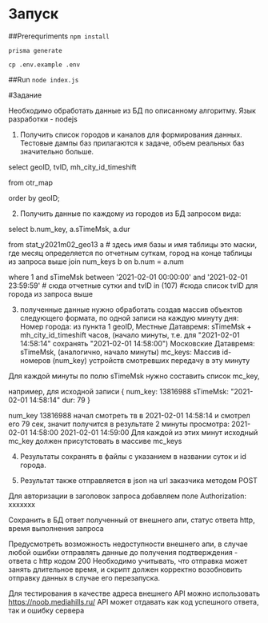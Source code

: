 # Запуск

##Prerequriments
`npm install`

`prisma generate`

`cp .env.example .env`

##Run
`node index.js`

#Задание

Необходимо обработать данные из БД по описанному алгоритму.
Язык разработки - nodejs

1. Получить список городов и каналов для формирования данных.
   Тестовые дампы баз прилагаются к задаче, объем реальных баз значительно больше.

select
geoID,
tvID,
mh_city_id_timeshift

from
otr_map

order by
geoID;

2. Получить данные по каждому из городов из БД запросом вида:

select
b.num_key,
a.sTimeMsk,
a.dur

from
stat_y2021m02_geo13 a # здесь имя базы и имя таблицы это маски, где месяц определяется по отчетным суткам, город на конце таблицы из запроса выше
join num_keys b on b.num = a.num

where 1
and sTimeMsk between '2021-02-01 00:00:00' and '2021-02-01 23:59:59' # сюда отчетные сутки
and tvID in (107) #сюда список tvID для города из запроса выше

3. полученные данные нужно обработать создав массив объектов следующего формата, по одной записи на каждую минуту дня:
   Номер города: из пункта 1 geoID,
   Местные Датавремя: sTimeMsk + mh_city_id_timeshift часов, (начало минуты, т.е. для "2021-02-01 14:58:14" сохранять "2021-02-01 14:58:00")
   Московские Датавремя: sTimeMsk, (аналогично, начало минуты)
   mc_keys: Массив id-номеров (num_key) устройств смотревших передачу в эту минуту

Для каждой минуты по полю sTimeMsk нужно составить список mc_key,

например, для исходной записи {
num_key: 13816988
sTimeMsk: "2021-02-01 14:58:14"
dur: 79
}

num_key 13816988 начал смотреть тв в 2021-02-01 14:58:14 и смотрел его 79 сек, значит получится в результате 2 минуты просмотра:
2021-02-01 14:58:00
2021-02-01 14:59:00
Для каждой из этих минут исходный mc_key должен присутстовать в массиве mc_keys

4. Результаты сохранять в файлы с указанием в названии суток и id города.

5. Результат также отправляется в json на url заказчика методом POST

Для авторизации в заголовок запроса добавляем поле
Authorization: xxxxxxx

Сохранить в БД ответ полученный от внешнего апи, статус ответа http, время выполнения запроса

Предусмотреть возможность недоступности внешнего апи,
в случае любой ошибки отправлять данные до получения подтверждения - ответа с http кодом 200
Необходимо учитывать, что отправка может занять длительное время, и скрипт должен корректно возобновить отправку данных в случае его перезапуска.


Для тестирования в качестве адреса внешнего API можно использовать https://noob.mediahills.ru/
API может отдавать как код успешного ответа, так и ошибку сервера


